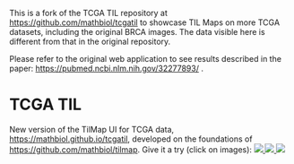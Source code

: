 This is a fork of the TCGA TIL repository at https://github.com/mathbiol/tcgatil to showcase TIL Maps on more TCGA datasets, including the original BRCA images. The data visible here is different from that in the original repository. 

Please refer to the original web application to see results described in the paper: https://pubmed.ncbi.nlm.nih.gov/32277893/ .

# TCGA TIL
New version of the TilMap UI for TCGA data, https://mathbiol.github.io/tcgatil, developed on the foundations of https://github.com/mathbiol/tilmap. Give it a try (click on images):
[![](https://mathbiol.github.io/tcgatil/snap1.png)
![](https://mathbiol.github.io/tcgatil/snap2.png)
![](https://mathbiol.github.io/tcgatil/snap3.png)](https://mathbiol.github.io/tcgatil)